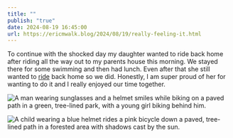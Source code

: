 ```yaml
---
title: ""
publish: "true"
date: 2024-08-19 16:45:00
url: https://ericmwalk.blog/2024/08/19/really-feeling-it.html
---
```


To continue with the shocked day my daughter wanted to ride back home after riding all the way out to my parents house this morning. We stayed there for some swimming and then had lunch. Even after that she still wanted to [ride](https://strava.com/activities/12190761974) back home so we did. Honestly, I am super proud of her for wanting to do it and I really enjoyed our time together.

![A man wearing sunglasses and a helmet smiles while biking on a paved path in a green, tree-lined park, with a young girl biking behind him.](https://ericmwalk.blog/uploads/2024/img-1597.jpeg)

![A child wearing a blue helmet rides a pink bicycle down a paved, tree-lined path in a forested area with shadows cast by the sun.](https://ericmwalk.blog/uploads/2024/img-1598.jpeg)